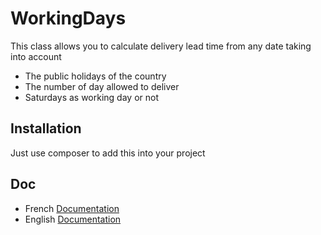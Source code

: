 # WorkingDays

This class allows you to calculate delivery lead time from any date taking into account
- The public holidays of the country
- The number of day allowed to deliver
- Saturdays as working day or not

## Installation

Just use composer to add this into your project

## Doc
- French [Documentation](./doc/WorkingDays_FR.md)
- English [Documentation](./doc/WorkingDays_EN.md)
